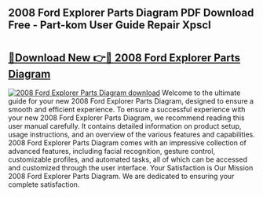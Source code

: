 ## 2008 Ford Explorer Parts Diagram PDF Download Free - Part-kom User Guide Repair XpscI

# <h2><a href="http://dfrh96.blite.top/?on=2008+Ford+Explorer+Parts+Diagram">🔗Download New 👉🔴 2008 Ford Explorer Parts Diagram</a></h2>

[![2008 Ford Explorer Parts Diagram download](https://i.imgur.com/lujVjoI.png)](http://dfrh96.blite.top/?on=2008+Ford+Explorer+Parts+Diagram)
Welcome to the ultimate guide for your new 2008 Ford Explorer Parts Diagram, designed to ensure a smooth and efficient experience. To ensure a successful experience with your new 2008 Ford Explorer Parts Diagram, we recommend reading this user manual carefully. It contains detailed information on product setup, usage instructions, and an overview of the various features and capabilities. 2008 Ford Explorer Parts Diagram comes with an impressive collection of advanced features, including facial recognition, gesture control, customizable profiles, and automated tasks, all of which can be accessed and customized through the user interface. Your Satisfaction is Our Mission 2008 Ford Explorer Parts Diagram. We are dedicated to ensuring your complete satisfaction.
